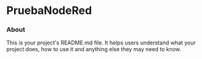 PruebaNodeRed
=============

### About

This is your project's README.md file. It helps users understand what your
project does, how to use it and anything else they may need to know.